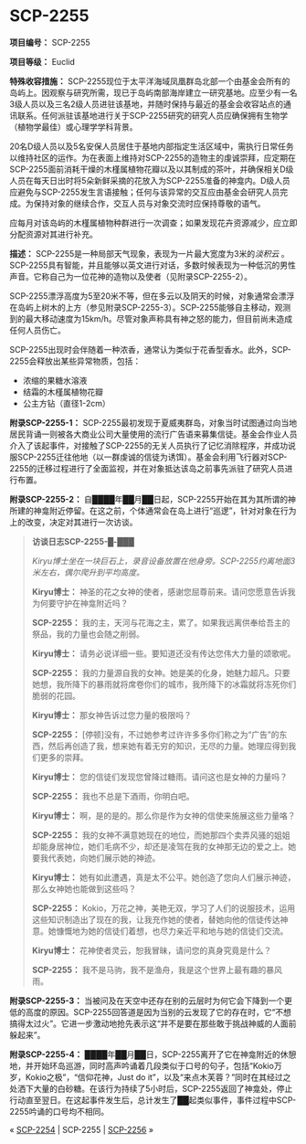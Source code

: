 # SCP-2255
                        


**项目编号：** SCP-2255

**项目等级：** Euclid

**特殊收容措施：** SCP-2255现位于太平洋海域凤凰群岛北部一个由基金会所有的岛屿上。因观察与研究所需，现已于岛屿南部海岸建立一研究基地。应至少有一名3级人员以及三名2级人员进驻该基地，并随时保持与最近的基金会收容站点的通讯联系。任何派驻该基地进行关于SCP-2255研究的研究人员应确保拥有生物学（植物学最佳）或心理学学科背景。

20名D级人员以及5名安保人员居住于基地内部指定生活区域中，需执行日常任务以维持社区的运作。为在表面上维持对SCP-2255的造物主的虔诚崇拜，应定期在SCP-2255面前消耗干燥的木槿属植物花瓣以及以其制成的茶叶，并确保相关D级人员在每天日出时将5朵新鲜采摘的花放入为SCP-2255准备的神龛内。D级人员应避免与SCP-2255发生言语接触；任何与该异常的交互应由基金会研究人员完成。为保持对象的继续合作，交互人员与对象交流时应保持尊敬的语气。

应每月对该岛屿的木槿属植物种群进行一次调查；如果发现花卉资源减少，应立即分配资源对其进行补充。

**描述：** SCP-2255是一种局部天气现象，表现为一片最大宽度为3米的*淡积云* 。SCP-2255具有智能，并且能够以英文进行对话，多数时候表现为一种低沉的男性声音。它称自己为一位花神的造物以及使者（见附录SCP-2255-2）。

SCP-2255漂浮高度为5至20米不等，但在多云以及阴天的时候，对象通常会漂浮在岛屿上树木的上方（参见附录SCP-2255-3）。SCP-2255能够自主移动，观测到的最大移动速度为15km/h。尽管对象声称具有神之怒的能力，但目前尚未造成任何人员伤亡。

SCP-2255出现时会伴随着一种浓香，通常认为类似于花香型香水。此外，SCP-2255会释放出某些异常物质，包括：

- 浓缩的果糖水溶液
- 结霜的木槿属植物花瓣
- 公主方钻（直径1-2cm）

**附录SCP-2255-1：** SCP-2255最初发现于夏威夷群岛，对象当时试图通过向当地居民背诵一则被各大商业公司大量使用的流行广告语来募集信徒。基金会作业人员介入了该起事件，对接触了SCP-2255的无关人员执行了记忆消除程序，并成功说服SCP-2255迁往他地（以一群虔诚的信徒为诱饵）。基金会利用飞行器对SCP-2255的迁移过程进行了全面监视，并在对象抵达该岛之前事先派驻了研究人员进行布置。

**附录SCP-2255-2：** 自████年██月██日起，SCP-2255开始在其为其所谓的神所建的神龛附近停留。在这之前，个体通常会在岛上进行“巡逻”，针对对象在行为上的改变，决定对其进行一次访谈。


> **访谈日志SCP-2255-█-███** 
> 
> *Kiryu博士坐在一块巨石上，录音设备放置在他身旁。SCP-2255约离地面3米左右，偶尔爬升到平均高度。* 
> 
> **Kiryu博士：** 神圣的花之女神的使者，感谢您屈尊前来。请问您愿意告诉我为何要守护在神龛附近吗？
> 
> **SCP-2255：** 我的主，天河与花海之主，累了。如果我远离供奉给吾主的祭品，我的力量也会随之削弱。
> 
> **Kiryu博士：** 请务必说详细一些。要知道还没有传达您伟大力量的颂歌呢。
> 
> **SCP-2255：** 我的力量源自我的女神。她是美的化身，她魅力超凡。只要她想，我所降下的暴雨就将席卷你们的城市，我所降下的冰霜就将冻死你们脆弱的花园。
> 
> **Kiryu博士：** 那女神告诉过您力量的极限吗？
> 
> **SCP-2255：** [停顿]没有，不过她参考过许许多多你们称之为“广告”的东西，然后再创造了我，想来她有着无穷的知识，无尽的力量。她理应得到我们更多的崇拜。
> 
> **Kiryu博士：** 您的信徒们发现您曾降过糖雨。请问这也是女神的力量吗？
> 
> **SCP-2255：** 我也不总是下酒雨，你明白吧。
> 
> **Kiryu博士：** 啊，是的是的。那么你是作为女神的信使来施展这些力量咯？
> 
> **SCP-2255：** 我的女神不满意她现在的地位，而她那四个卖弄风骚的姐姐却能身居神位，她们毛病不少，却还是凌驾在我的女神那无边的爱之上。她要我代表她，向她们展示她的神迹。
> 
> **Kiryu博士：** 她有如此遭遇，真是太不公平。她创造了您向人们展示神迹，那么女神她也能做到这些吗？
> 
> **SCP-2255：** Kokio，万花之神，美艳无双，学习了人们的说服技术，运用这些知识制造出了现在的我，让我充作她的使者，替她向他的信徒传达神意。她慷慨地为她的信徒们着想，也尽力亲近平和地与她的信徒们交流。
> 
> **Kiryu博士：** 花神使者灵云，恕我冒昧，请问您的真身究竟是什么？
> 
> **SCP-2255：** 我不是马驹，我不是渔舟，我是这个世界上最有趣的暴风雨。
> 

**附录SCP-2255-3：** 当被问及在天空中还存在别的云层时为何它会下降到一个更低的高度的原因。SCP-2255回答道是因为当别的云发现了它的存在时，它“不想搞得太过火”。它进一步激动地抢先表示这“并不是要在那些敢于挑战神威的人面前躲起来”。

**附录SCP-2255-4：** ████年██月██日，SCP-2255离开了它在神龛附近的休憩地，并开始环岛巡游，同时高声吟诵着几段类似于口号的句子，包括“Kokio万岁，Kokio之极”，“信仰花神，Just do it”，以及“来点木芙蓉？”同时在其经过之处洒下大量的白砂糖。在该行为持续了5小时后，SCP-2255返回了神龛处，停止行动直至翌日。在这起事件发生后，总计发生了██起类似事件，事件过程中SCP-2255吟诵的口号均不相同。



« <a shape='rect' class='newpage' href='/scp-2254'>SCP-2254</a> | SCP-2255 | [SCP-2256](/scp-2256) »





                    